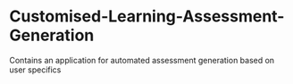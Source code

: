 # Customised-Learning-Assessment-Generation
Contains an application for automated assessment generation based on user specifics
